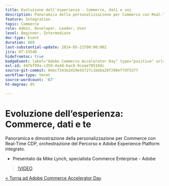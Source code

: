 ```yaml
---
title: Evoluzione dell’esperienza - Commerce, dati e voi
description: Panoramica della personalizzazione per Commerce con Real-Time CDP, dell’orchestrazione del Percorso e del Adobe Experience Platform integrato.
feature: Integration
topic: Commerce
role: Admin, Developer, Leader, User
level: Beginner, Intermediate
doc-type: Event
duration: 869
last-substantial-update: 2024-05-21T00:00:00Z
jira: KT-15540
hidefromtoc: true
badgeEvent: label="Adobe Commerce Accelerator Day" type="positive" url="https://experienceleague.adobe.com/en/docs/events/apac-commerce-recordings/2024/overview"
exl-id: 44fbf99a-c359-4a4d-bac8-9ceae70510dc
source-git-commit: 0ebc7343e2d19e91f27c1bbba20f290ef7df5377
workflow-type: tm+mt
source-wordcount: '67'
ht-degree: 0%

---
```


# Evoluzione dell’esperienza: Commerce, dati e te

Panoramica e dimostrazione della personalizzazione per Commerce con Real-Time CDP, orchestrazione del Percorso e Adobe Experience Platform integrato.

+ Presentato da Mike Lynch, specialista Commerce Enterprise - Adobe

>[!VIDEO](https://video.tv.adobe.com/v/3429266/?learn=on)

[&lt; Torna ad Adobe Commerce Accelerator Day](./overview.md)
